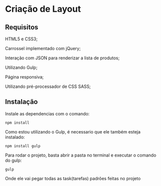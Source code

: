 # Criação de Layout

## Requisitos
HTML5 e CSS3;

Carrossel implementado com jQuery;

Interação com JSON para renderizar a lista de produtos;

Utilizando Gulp;

Página responsiva;

Utilizando pré-processador de CSS SASS;

## Instalação
Instale as dependencias com o comando:

```
npm install
```

Como estou utilizando o Gulp, é necessario que ele também esteja instalado:

```
npm install gulp
```

Para rodar o projeto, basta abrir a pasta no terminal e executar o comando do gulp:

```
gulp
```

Onde ele vai pegar todas as task(tarefas) padrões feitas no projeto
